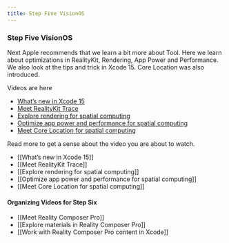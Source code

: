 ```yaml
---
title: Step Five VisionOS
---
```


### Step Five VisionOS

Next Apple recommends that we learn a bit more about Tool. Here we learn about optimizations in RealityKit, Rendering, App Power and Performance. We also look at the tips and trick in Xcode 15. Core Location was also introduced.

Videos are here
- [What’s new in Xcode 15](https://developer.apple.com/videos/play/wwdc2023/10165/)
- [Meet RealityKit Trace](https://developer.apple.com/videos/play/wwdc2023/10099/)
- [Explore rendering for spatial computing](https://developer.apple.com/videos/play/wwdc2023/10095/)
- [Optimize app power and performance for spatial computing](https://developer.apple.com/videos/play/wwdc2023/10100/)
- [Meet Core Location for spatial computing](https://developer.apple.com/videos/play/wwdc2023/10146/)

Read more to get a sense about the video you are about to watch. 
- [[What’s new in Xcode 15]]
- [[Meet RealityKit Trace]]
- [[Explore rendering for spatial computing]]
- [[Optimize app power and performance for spatial computing]]
- [[Meet Core Location for spatial computing]]


#### Organizing Videos for Step Six
- [[Meet Reality Composer Pro]]
- [[Explore materials in Reality Composer Pro]]
- [[Work with Reality Composer Pro content in Xcode]]
